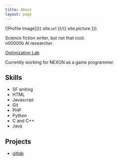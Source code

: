 ```yaml
---
title: About
layout: page
---
```

![Profile Image]({{ site.url }}/{{ site.picture }})

<p>Science fiction writer, but not that cool.<br/>
n00000b AI researcher.</p>
<p><a href="http://soar.snu.ac.kr/" title="최적화 연구실" target="_blank">
        Optimization Lab
    </a></p>
Currently working for NEXON as a game programmer.

<h2>Skills</h2>

<ul class="skill-list">
	<li>SF writing</li>
	<li>HTML</li>
	<li>Javascript</li>
	<li>Git</li>
	<li>PHP</li>
	<li>Python</li>
	<li>C and C++</li>
	<li>Java</li>
</ul>

<h2>Projects</h2>

<ul>
	<li><a href="https://gitlab.com/">gitlab</a></li>
</ul>
